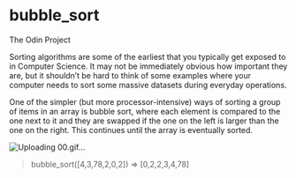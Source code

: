 # bubble_sort
The Odin Project 

Sorting algorithms are some of the earliest that you typically get exposed to in Computer Science. It may not be immediately obvious how important they are, but it shouldn’t be hard to think of some examples where your computer needs to sort some massive datasets during everyday operations.

One of the simpler (but more processor-intensive) ways of sorting a group of items in an array is bubble sort, where each element is compared to the one next to it and they are swapped if the one on the left is larger than the one on the right. This continues until the array is eventually sorted.


![Uploading 00.gif…]()


> bubble_sort([4,3,78,2,0,2])
=> [0,2,2,3,4,78]
